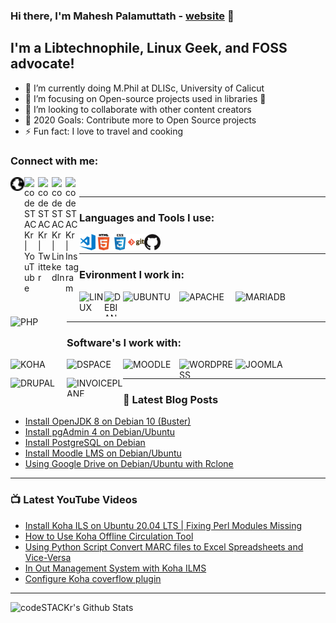 ### Hi there, I'm Mahesh Palamuttath - [website] 👋

## I'm a Libtechnophile, Linux Geek, and FOSS advocate!
- 🔭 I’m currently doing M.Phil at DLISc, University of Calicut
- 🌱 I’m focusing on Open-source projects used in libraries 🤣
- 👯 I’m looking to collaborate with other content creators
- 🥅 2020 Goals: Contribute more to Open Source projects
- ⚡ Fun fact: I love to travel and cooking

### Connect with me:

[<img align="left" alt="codeSTACKr.com" width="22px" src="https://raw.githubusercontent.com/iconic/open-iconic/master/svg/globe.svg" />][website]
[<img align="left" alt="codeSTACKr | YouTube" width="22px" src="https://cdn.jsdelivr.net/npm/simple-icons@v3/icons/youtube.svg" />][youtube]
[<img align="left" alt="codeSTACKr | Twitter" width="22px" src="https://cdn.jsdelivr.net/npm/simple-icons@v3/icons/twitter.svg" />][twitter]
[<img align="left" alt="codeSTACKr | LinkedIn" width="22px" src="https://cdn.jsdelivr.net/npm/simple-icons@v3/icons/linkedin.svg" />][linkedin]
[<img align="left" alt="codeSTACKr | Instagram" width="22px" src="https://cdn.jsdelivr.net/npm/simple-icons@v3/icons/instagram.svg" />][instagram]

<br />

---

### Languages and Tools I use:

[<img align="left" alt="Visual Studio Code" width="26px" src="https://raw.githubusercontent.com/github/explore/80688e429a7d4ef2fca1e82350fe8e3517d3494d/topics/visual-studio-code/visual-studio-code.png" />][vstudio]
[<img align="left" alt="HTML5" width="26px" src="https://raw.githubusercontent.com/github/explore/80688e429a7d4ef2fca1e82350fe8e3517d3494d/topics/html/html.png" />][vstudio]
[<img align="left" alt="CSS3" width="26px" src="https://raw.githubusercontent.com/github/explore/80688e429a7d4ef2fca1e82350fe8e3517d3494d/topics/css/css.png" />][css3]
[<img align="left" alt="Git" width="26px" src="https://raw.githubusercontent.com/github/explore/80688e429a7d4ef2fca1e82350fe8e3517d3494d/topics/git/git.png" />][git]
[<img align="left" alt="GitHub" width="26px" src="https://raw.githubusercontent.com/github/explore/78df643247d429f6cc873026c0622819ad797942/topics/github/github.png" />][github]
<br>

---

### Evironment I work in:

[<img align="left" alt="LINUX" width="40px" height="40px" src="https://i.postimg.cc/L4Dnft4w/150px-Tux-svg.png" />][linux]
[<img align="left" alt="DEBIAN" width="30px" height="40px" src="https://i.postimg.cc/9XgcCJQm/100px-Debian-Open-Logo-svg.png" />][debian]
[<img align="left" alt="UBUNTU" width="90px" height="40px" src="https://i.postimg.cc/pdCgkL9W/250px-Logo-ubuntu-no-r-black-orange-hex-svg.png" />][ubuntu]
[<img align="left" alt="APACHE" width="90px" height="40px" src="https://i.postimg.cc/VvHKgtGj/download.png" />][apache]
[<img align="left" alt="MARIADB" width="90px" height="40px" src="https://i.postimg.cc/wv8FbHQG/Maria-DB-Logo.png" />][mariadb]
[<img align="left" alt="PHP" width="90px" height="40px" src="https://i.postimg.cc/RhGRFt5k/100px-PHP-logo-svg.png" />][php]
<br/>
<br/>

---

### Software's I work with:

[<img align="left" alt="KOHA" width="90px" height="30" src="https://i.postimg.cc/W1MnRKbH/Koha-logo.png" />][kohails]
[<img align="left" alt="DSPACE" width="90px" height="30" src="https://i.postimg.cc/HsbXfcTt/DSpace-transparent-logo.png" />][dspace]
[<img align="left" alt="MOODLE" width="90px" height="30" src="https://i.postimg.cc/KzL8RTqq/1920px-Moodle-logo-svg.png" />][moodle]
[<img align="left" alt="WORDPRESS" width="90px" height="30" src="https://i.postimg.cc/dVLvhdD2/240px-Word-Press-logo-svg.png" />][wordpress]
[<img align="left" alt="JOOMLA" width="90px" height="30" src="https://i.postimg.cc/63hFj5y6/300px-Joomla-Logo-svg.png" />][joomla]
[<img align="left" alt="DRUPAL" width="90px" height="30" src="https://i.postimg.cc/8kK0jYvY/241px-Drupal-wordmark-svg.png" />][drupal]
[<img align="left" alt="INVOICEPLANE" width="90px" height="30" src="https://i.postimg.cc/wMyctw8K/inv-logo.png" />][invoiceplane]
<br/>

---

### 📕 Latest Blog Posts
<!-- BLOG-POST-LIST:START -->
- [Install OpenJDK 8 on Debian 10 (Buster)](https://libtechnophile.blogspot.com/2020/08/install-openjdk-8-on-debian-10-buster.html)
- [Install pgAdmin 4 on Debian/Ubuntu](https://libtechnophile.blogspot.com/2020/08/install-pgadmin-4-on-debianubuntu.html)
- [Install PostgreSQL on Debian ](https://libtechnophile.blogspot.com/2020/08/install-postgresql-on-debian.html)
- [Install Moodle LMS on Debian/Ubuntu](https://libtechnophile.blogspot.com/2020/07/install-moodle-lms-on-debianubuntu.html)
- [Using Google Drive on Debian/Ubuntu with Rclone](https://libtechnophile.blogspot.com/2020/07/using-google-drive-on-debianubuntu-with.html)
<!-- BLOG-POST-LIST:END -->

---

### 📺 Latest YouTube Videos
<!-- YOUTUBE:START -->
- [Install Koha ILS on Ubuntu 20.04 LTS | Fixing Perl Modules Missing](https://www.youtube.com/watch?v=JvXBfYFs4Q8)
- [How to Use Koha Offline Circulation Tool](https://www.youtube.com/watch?v=wARQEyiA8vA)
- [Using Python Script Convert MARC files to Excel Spreadsheets and Vice-Versa](https://www.youtube.com/watch?v=S0jbCZ2fY9E)
- [In Out Management System with Koha ILMS](https://www.youtube.com/watch?v=dxVHHeCZaAM)
- [Configure Koha coverflow plugin](https://www.youtube.com/watch?v=qIYfiVmFEF4)
<!-- YOUTUBE:END -->

---

<img align="left" alt="codeSTACKr's Github Stats" src="https://github-readme-stats.vercel.app/api?username=maheshpalamuttath&show_icons=true&hide_border=true" />

[website]: https://maheshpalamuttath.info/
[twitter]: https://twitter.com/
[youtube]: https://www.youtube.com/channel/UCRDxJR81Z6mcA86yK1tDQgQ?view_as=subscriber
[instagram]: https://www.instagram.com/mahesh_pandallur/
[linkedin]: https://www.linkedin.com/in/mahesh-palamuttath-897b80177/
[linux]: https://www.linux.org/
[debian]: https://www.debian.org/
[ubuntu]: https://ubuntu.com/
[kohails]: https://koha-community.org/
[dspace]: https://duraspace.org/dspace/
[moodle]: https://moodle.org/
[wordpress]: https://wordpress.com
[joomla]: https://www.joomla.org/
[drupal]: https://www.drupal.org/
[invoiceplane]: https://www.invoiceplane.org/
[vstudio]: https://visualstudio.microsoft.com/
[css3]: https://en.wikipedia.org/wiki/Cascading_Style_Sheets
[git]: https://git-scm.com/
[github]: https://github.com/
[apache]: https://httpd.apache.org/
[mariadb]: https://mariadb.org/
[php]: https://www.php.net/
